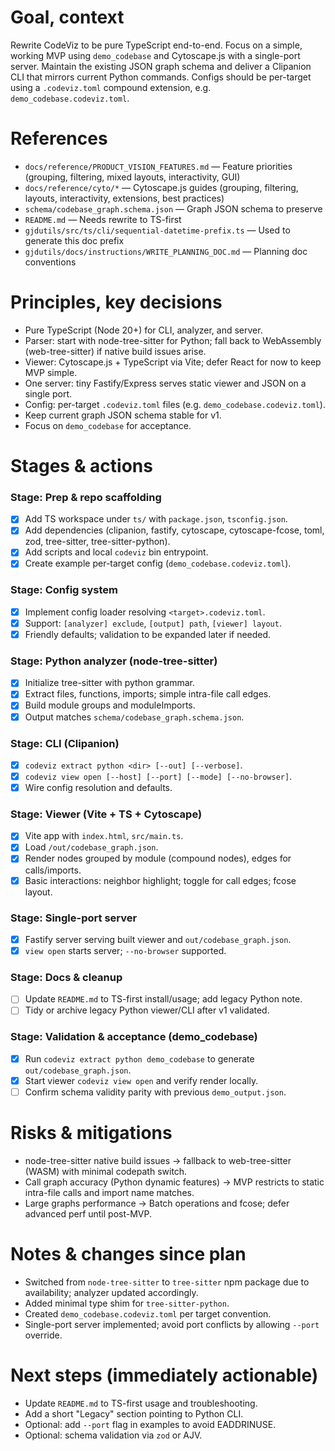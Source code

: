 # Goal, context

Rewrite CodeViz to be pure TypeScript end-to-end. Focus on a simple, working MVP using `demo_codebase` and Cytoscape.js with a single-port server. Maintain the existing JSON graph schema and deliver a Clipanion CLI that mirrors current Python commands. Configs should be per-target using a `.codeviz.toml` compound extension, e.g. `demo_codebase.codeviz.toml`.

# References

- `docs/reference/PRODUCT_VISION_FEATURES.md` — Feature priorities (grouping, filtering, mixed layouts, interactivity, GUI)
- `docs/reference/cyto/*` — Cytoscape.js guides (grouping, filtering, layouts, interactivity, extensions, best practices)
- `schema/codebase_graph.schema.json` — Graph JSON schema to preserve
- `README.md` — Needs rewrite to TS-first
- `gjdutils/src/ts/cli/sequential-datetime-prefix.ts` — Used to generate this doc prefix
- `gjdutils/docs/instructions/WRITE_PLANNING_DOC.md` — Planning doc conventions

# Principles, key decisions

- Pure TypeScript (Node 20+) for CLI, analyzer, and server.
- Parser: start with node-tree-sitter for Python; fall back to WebAssembly (web-tree-sitter) if native build issues arise.
- Viewer: Cytoscape.js + TypeScript via Vite; defer React for now to keep MVP simple.
- One server: tiny Fastify/Express serves static viewer and JSON on a single port.
- Config: per-target `.codeviz.toml` files (e.g. `demo_codebase.codeviz.toml`).
- Keep current graph JSON schema stable for v1.
- Focus on `demo_codebase` for acceptance.

# Stages & actions

### Stage: Prep & repo scaffolding
- [x] Add TS workspace under `ts/` with `package.json`, `tsconfig.json`.
- [x] Add dependencies (clipanion, fastify, cytoscape, cytoscape-fcose, toml, zod, tree-sitter, tree-sitter-python).
- [x] Add scripts and local `codeviz` bin entrypoint.
- [x] Create example per-target config (`demo_codebase.codeviz.toml`).

### Stage: Config system
- [x] Implement config loader resolving `<target>.codeviz.toml`.
- [x] Support: `[analyzer] exclude`, `[output] path`, `[viewer] layout`.
- [x] Friendly defaults; validation to be expanded later if needed.

### Stage: Python analyzer (node-tree-sitter)
- [x] Initialize tree-sitter with python grammar.
- [x] Extract files, functions, imports; simple intra-file call edges.
- [x] Build module groups and moduleImports.
- [x] Output matches `schema/codebase_graph.schema.json`.

### Stage: CLI (Clipanion)
- [x] `codeviz extract python <dir> [--out] [--verbose]`.
- [x] `codeviz view open [--host] [--port] [--mode] [--no-browser]`.
- [x] Wire config resolution and defaults.

### Stage: Viewer (Vite + TS + Cytoscape)
- [x] Vite app with `index.html`, `src/main.ts`.
- [x] Load `/out/codebase_graph.json`.
- [x] Render nodes grouped by module (compound nodes), edges for calls/imports.
- [x] Basic interactions: neighbor highlight; toggle for call edges; fcose layout.

### Stage: Single-port server
- [x] Fastify server serving built viewer and `out/codebase_graph.json`.
- [x] `view open` starts server; `--no-browser` supported.

### Stage: Docs & cleanup
- [ ] Update `README.md` to TS-first install/usage; add legacy Python note.
- [ ] Tidy or archive legacy Python viewer/CLI after v1 validated.

### Stage: Validation & acceptance (demo_codebase)
- [x] Run `codeviz extract python demo_codebase` to generate `out/codebase_graph.json`.
- [x] Start viewer `codeviz view open` and verify render locally.
- [ ] Confirm schema validity parity with previous `demo_output.json`.

# Risks & mitigations

- node-tree-sitter native build issues → fallback to web-tree-sitter (WASM) with minimal codepath switch.
- Call graph accuracy (Python dynamic features) → MVP restricts to static intra-file calls and import name matches.
- Large graphs performance → Batch operations and fcose; defer advanced perf until post-MVP.

# Notes & changes since plan

- Switched from `node-tree-sitter` to `tree-sitter` npm package due to availability; analyzer updated accordingly.
- Added minimal type shim for `tree-sitter-python`.
- Created `demo_codebase.codeviz.toml` per target convention.
- Single-port server implemented; avoid port conflicts by allowing `--port` override.

# Next steps (immediately actionable)

- Update `README.md` to TS-first usage and troubleshooting.
- Add a short "Legacy" section pointing to Python CLI.
- Optional: add `--port` flag in examples to avoid EADDRINUSE.
- Optional: schema validation via `zod` or AJV.

